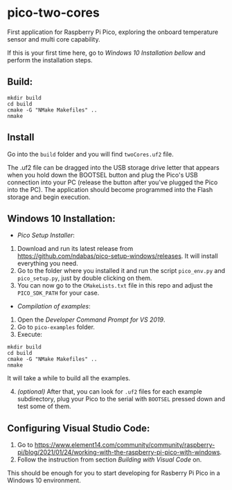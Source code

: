 # pico-two-cores

First application for Raspberry Pi Pico, exploring the onboard temperature sensor and multi core capability.

If this is your first time here, go to *Windows 10 Installation bellow* and perform the installation steps.

## Build:

```
mkdir build
cd build
cmake -G "NMake Makefiles" .. 
nmake
```

## Install 

Go into the `build` folder and you will find `twoCores.uf2` file.

The .uf2 file can be dragged into the USB storage drive letter that appears when you hold down the BOOTSEL button and plug the Pico's USB connection into your PC (release the button after you've plugged the Pico into the PC). The application should become programmed into the Flash storage and begin execution.

## Windows 10 Installation:

* _Pico Setup Installer_:
1) Download and run its latest release from https://github.com/ndabas/pico-setup-windows/releases. It will install everything you need.
2) Go to the folder where you installed it and run the script `pico_env.py` and `pico_setup.py`, just by double clicking on them.
3) You can now go to the `CMakeLists.txt` file in this repo and adjust the `PICO_SDK_PATH` for your case.

* _Compilation of examples_:
1) Open the *Developer Command Prompt for VS 2019*.
2) Go to `pico-examples` folder.
3) Execute:
```
mkdir build
cd build
cmake -G "NMake Makefiles" .. 
nmake
```
It will take a while to build all the examples.

4) *(optional)* After that, you can look for `.uf2` files for each example subdirectory, plug your Pico to the serial with `BOOTSEL` pressed down and test some of them.

## Configuring Visual Studio Code:
1) Go to https://www.element14.com/community/community/raspberry-pi/blog/2021/01/24/working-with-the-raspberry-pi-pico-with-windows.
2) Follow the instruction from section *Building with Visual Code* on.

This should be enough for you to start developing for Rasberry Pi Pico in a Windows 10 environment.
